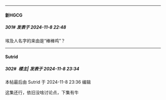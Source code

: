 ﻿
*****

####  新HGCG  
##### 301#       发表于 2024-11-8 22:48

埃及人名字的来由是“棒棒鸡”？


*****

####  Sutrid  
##### 302#         楼主| 发表于 2024-11-8 23:34

 本帖最后由 Sutrid 于 2024-11-8 23:36 编辑 

这集还行，依旧没啥讨论点，下集有牛

